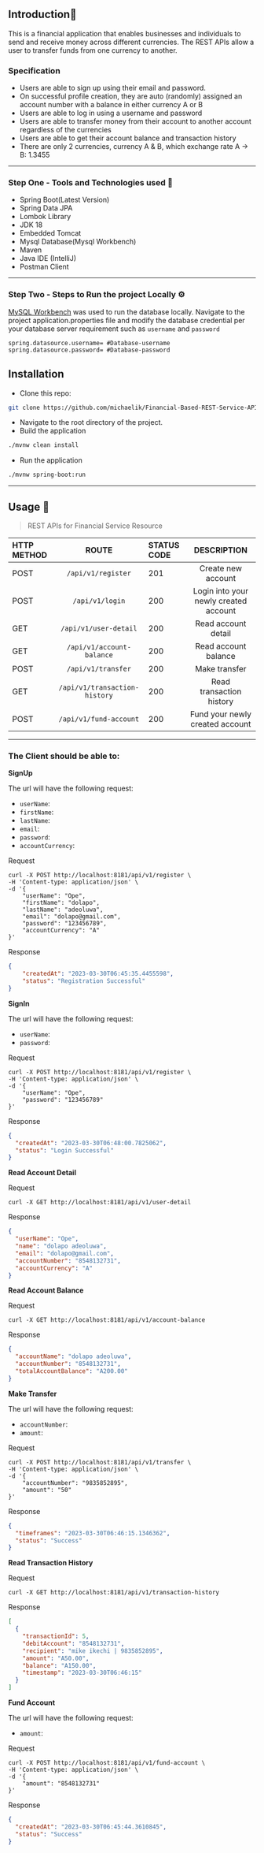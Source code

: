 ## Introduction🖖

This is a financial application that enables businesses and individuals to send and receive money across different currencies. The REST APIs allow a user to transfer funds from one currency to another.

### Specification

- Users are able to sign up using their email and password. 
- On successful profile creation, they are auto (randomly) assigned an account number with a balance in either currency A or B
- Users are able to log in using a username and password
- Users are able to transfer money from their account to another account regardless of the currencies
- Users are able to get their account balance and transaction history
- There are only 2 currencies, currency A & B, which exchange rate A → B: 1.3455

---

### Step One - Tools and Technologies used 🎼

- Spring Boot(Latest Version)
- Spring Data JPA
- Lombok Library
- JDK 18
- Embedded Tomcat
- Mysql Database(Mysql Workbench)
- Maven
- Java IDE (IntelliJ)
- Postman Client

---

### Step Two - Steps to Run the project Locally ⚙️

[MySQL Workbench](https://www.mysql.com/products/workbench) was used to run the database locally. Navigate to the project application.properties file and modify the database credential per your database server requirement such as `username` and `password`
```properties
spring.datasource.username= #Database-username
spring.datasource.password= #Database-password
```
## Installation

* Clone this repo:

```bash
git clone https://github.com/michaelik/Financial-Based-REST-Service-APIs.git
```
* Navigate to the root directory of the project.
* Build the application
```bash
./mvnw clean install
```
* Run the application
```bash
./mvnw spring-boot:run
```
---

## Usage 🧨

>REST APIs for Financial Service Resource

| HTTP METHOD |             ROUTE             | STATUS CODE |              DESCRIPTION              |
|:------------|:-----------------------------:|:------------|:-------------------------------------:|
| POST        |      `/api/v1/register`       | 201         |          Create new account           |
| POST        |        `/api/v1/login`        | 200         | Login into your newly created account |
| GET         |     `/api/v1/user-detail`     | 200         |          Read account detail          |
| GET         |   `/api/v1/account-balance`   | 200         |         Read account balance          |
| POST        |      `/api/v1/transfer`       | 200         |             Make transfer             |
| GET         | `/api/v1/transaction-history` | 200         |       Read transaction history        |
| POST        |    `/api/v1/fund-account`     | 200         |    Fund your newly created account    |

---

### The Client should be able to:

**SignUp**

The url will have the following request:
- `userName`:
- `firstName`:
- `lastName`:
- `email`:
- `password`:
- `accountCurrency`:

Request

```
curl -X POST http://localhost:8181/api/v1/register \
-H 'Content-type: application/json' \
-d '{
    "userName": "Ope",
    "firstName": "dolapo",
    "lastName": "adeoluwa",
    "email": "dolapo@gmail.com",
    "password": "123456789",
    "accountCurrency": "A"
}'
```

Response

```json
{
    "createdAt": "2023-03-30T06:45:35.4455598",
    "status": "Registration Successful"
}
```
**SignIn**

The url will have the following request:
- `userName`:
- `password`:

Request

```
curl -X POST http://localhost:8181/api/v1/register \
-H 'Content-type: application/json' \
-d '{
    "userName": "Ope",
    "password": "123456789"
}'
```

Response

```json
{
  "createdAt": "2023-03-30T06:48:00.7825062",
  "status": "Login Successful"
}
```
**Read Account Detail**

Request

```
curl -X GET http://localhost:8181/api/v1/user-detail
```

Response

```json
{
  "userName": "Ope",
  "name": "dolapo adeoluwa",
  "email": "dolapo@gmail.com",
  "accountNumber": "8548132731",
  "accountCurrency": "A"
}
```
**Read Account Balance**

Request

```
curl -X GET http://localhost:8181/api/v1/account-balance
```

Response

```json
{
  "accountName": "dolapo adeoluwa",
  "accountNumber": "8548132731",
  "totalAccountBalance": "A200.00"
}
```
**Make Transfer**

The url will have the following request:
- `accountNumber`:
- `amount`:

Request

```
curl -X POST http://localhost:8181/api/v1/transfer \
-H 'Content-type: application/json' \
-d '{
    "accountNumber": "9835852895",
    "amount": "50"
}'
```

Response

```json
{
  "timeframes": "2023-03-30T06:46:15.1346362",
  "status": "Success"
}
```
**Read Transaction History**

Request

```
curl -X GET http://localhost:8181/api/v1/transaction-history
```

Response

```json
[
  {
    "transactionId": 5,
    "debitAccount": "8548132731",
    "recipient": "mike ikechi | 9835852895",
    "amount": "A50.00",
    "balance": "A150.00",
    "timestamp": "2023-03-30T06:46:15"
  }
]
```
**Fund Account**

The url will have the following request:
- `amount`:

Request

```
curl -X POST http://localhost:8181/api/v1/fund-account \
-H 'Content-type: application/json' \
-d '{
    "amount": "8548132731"
}'
```

Response

```json
{
  "createdAt": "2023-03-30T06:45:44.3610845",
  "status": "Success"
}
```